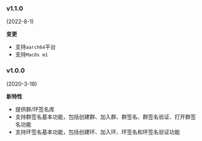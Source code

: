 ### v1.1.0
(2022-8-1)

**变更**

- 支持`aarch64`平台
- 支持`MacOs m1`

### v1.0.0

(2020-3-18)

**新特性**

- 提供群/环签名库
- 支持群签名基本功能，包括创建群、加入群、群签名、群签名验证、打开群签名功能
- 支持环签名基本功能，包括创建环、加入环、环签名和环签名验证功能
